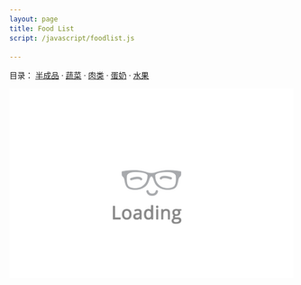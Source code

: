 ```yaml
---
layout: page
title: Food List
script: /javascript/foodlist.js

---
```


<p>目录：
    <a href="#0">半成品</a> ·
    <a href="#1">蔬菜</a> ·
    <a href="#2">肉类</a> ·
    <a href="#3">蛋奶</a> ·
    <a href="#4">水果</a>
</p>
<div id="foodlist">
    <img src="/public/loading.gif" alt="Loading..." class="loading">
</div>
